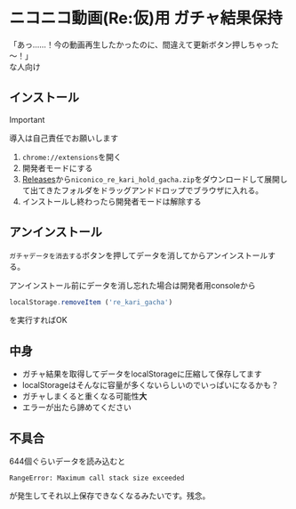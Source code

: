 ニコニコ動画(Re:仮)用 ガチャ結果保持
==

「あっ……！今の動画再生したかったのに、間違えて更新ボタン押しちゃった～！」  
な人向け

## インストール

> [!important]
> 導入は自己責任でお願いします

1. `chrome://extensions`を開く
1. 開発者モードにする
1. [Releases](https://github.com/a-happin/niconico_re_kari_hold_gacha/releases)から`niconico_re_kari_hold_gacha.zip`をダウンロードして展開して出てきたフォルダをドラッグアンドドロップでブラウザに入れる。
1. インストールし終わったら開発者モードは解除する


## アンインストール
`ガチャデータを消去する`ボタンを押してデータを消してからアンインストールする。

アンインストール前にデータを消し忘れた場合は開発者用consoleから
```js
localStorage.removeItem ('re_kari_gacha')
```
を実行すればOK


## 中身
- ガチャ結果を取得してデータをlocalStorageに圧縮して保存してます
- localStorageはそんなに容量が多くないらしいのでいっぱいになるかも？
- ガチャしまくると重くなる可能性**大**
- エラーが出たら諦めてください

## 不具合
644個ぐらいデータを読み込むと
```
RangeError: Maximum call stack size exceeded
```
が発生してそれ以上保存できなくなるみたいです。残念。
